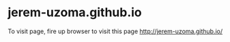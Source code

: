 # jerem-uzoma.github.io

To visit page, fire up browser to visit this page http://jerem-uzoma.github.io/ 